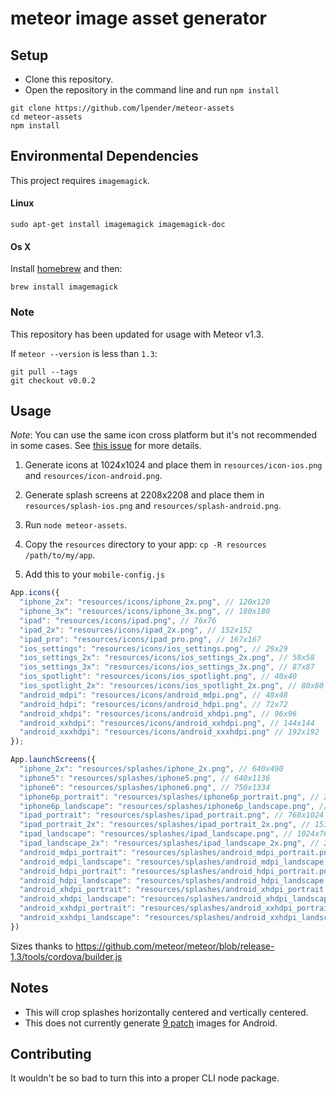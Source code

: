 # meteor image asset generator

## Setup

- Clone this repository.
- Open the repository in the command line and run `npm install`

```
git clone https://github.com/lpender/meteor-assets
cd meteor-assets
npm install
```

## Environmental Dependencies

This project requires `imagemagick`.

#### Linux

```
sudo apt-get install imagemagick imagemagick-doc
```

#### Os X

Install [homebrew](http://brew.sh/) and then:

```
brew install imagemagick
```

### Note

This repository has been updated for usage with Meteor v1.3.

If `meteor --version` is less than `1.3`:

```
git pull --tags
git checkout v0.0.2
```

## Usage

*Note*: You can use the same icon cross platform but it's not recommended in
some cases. See [this issue](https://github.com/lpender/meteor-assets/issues/6)
for more details.

1. Generate icons at 1024x1024 and place them in `resources/icon-ios.png` and
   `resources/icon-android.png`.

2. Generate splash screens at 2208x2208 and place them in
   `resources/splash-ios.png` and `resources/splash-android.png`.

3. Run `node meteor-assets`.

4. Copy the `resources` directory to your app: `cp -R resources /path/to/my/app`.

5. Add this to your `mobile-config.js`

``` javascript
App.icons({
  "iphone_2x": "resources/icons/iphone_2x.png", // 120x120
  "iphone_3x": "resources/icons/iphone_3x.png", // 180x180
  "ipad": "resources/icons/ipad.png", // 76x76
  "ipad_2x": "resources/icons/ipad_2x.png", // 152x152
  "ipad_pro": "resources/icons/ipad_pro.png", // 167x167
  "ios_settings": "resources/icons/ios_settings.png", // 29x29
  "ios_settings_2x": "resources/icons/ios_settings_2x.png", // 58x58
  "ios_settings_3x": "resources/icons/ios_settings_3x.png", // 87x87
  "ios_spotlight": "resources/icons/ios_spotlight.png", // 40x40
  "ios_spotlight_2x": "resources/icons/ios_spotlight_2x.png", // 80x80
  "android_mdpi": "resources/icons/android_mdpi.png", // 48x48
  "android_hdpi": "resources/icons/android_hdpi.png", // 72x72
  "android_xhdpi": "resources/icons/android_xhdpi.png", // 96x96
  "android_xxhdpi": "resources/icons/android_xxhdpi.png", // 144x144
  "android_xxxhdpi": "resources/icons/android_xxxhdpi.png" // 192x192
});

App.launchScreens({
  "iphone_2x": "resources/splashes/iphone_2x.png", // 640x490
  "iphone5": "resources/splashes/iphone5.png", // 640x1136
  "iphone6": "resources/splashes/iphone6.png", // 750x1334
  "iphone6p_portrait": "resources/splashes/iphone6p_portrait.png", // 2208x1242
  "iphone6p_landscape": "resources/splashes/iphone6p_landscape.png", // 2208x1242
  "ipad_portrait": "resources/splashes/ipad_portrait.png", // 768x1024
  "ipad_portrait_2x": "resources/splashes/ipad_portrait_2x.png", // 1536x2048
  "ipad_landscape": "resources/splashes/ipad_landscape.png", // 1024x768
  "ipad_landscape_2x": "resources/splashes/ipad_landscape_2x.png", // 2048x1536
  "android_mdpi_portrait": "resources/splashes/android_mdpi_portrait.png", // 320x480
  "android_mdpi_landscape": "resources/splashes/android_mdpi_landscape.png", // 480x320
  "android_hdpi_portrait": "resources/splashes/android_hdpi_portrait.png", // 480x800
  "android_hdpi_landscape": "resources/splashes/android_hdpi_landscape.png", // 800x480
  "android_xhdpi_portrait": "resources/splashes/android_xhdpi_portrait.png", // 720x1280
  "android_xhdpi_landscape": "resources/splashes/android_xhdpi_landscape.png", // 1280x720
  "android_xxhdpi_portrait": "resources/splashes/android_xxhdpi_portrait.png", // 1080x1440
  "android_xxhdpi_landscape": "resources/splashes/android_xxhdpi_landscape.png" // 1440x1080
})
```

Sizes thanks to https://github.com/meteor/meteor/blob/release-1.3/tools/cordova/builder.js

## Notes

- This will crop splashes horizontally centered and vertically centered.
- This does not currently generate [9 patch](https://developer.android.com/guide/topics/graphics/2d-graphics.html#nine-patch) images for Android.

## Contributing

It wouldn't be so bad to turn this into a proper CLI node package.
